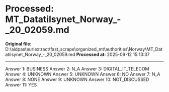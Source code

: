# Processed: MT_Datatilsynet_Norway_-_20_02059.md

**Original file:** D:\aidpas\eurlextract\fast_scrape\organized_mt\authorities\Norway\MT_Datatilsynet_Norway_-_20_02059.md
**Processed at:** 2025-09-12 15:13:37

---

Answer 1: BUSINESS
Answer 2: N_A
Answer 3: DIGITAL_IT_TELECOM
Answer 4: UNKNOWN
Answer 5: UNKNOWN
Answer 6: NO
Answer 7: N_A
Answer 8: NONE
Answer 9: UNKNOWN
Answer 10: NOT_DISCUSSED
Answer 11: YES
